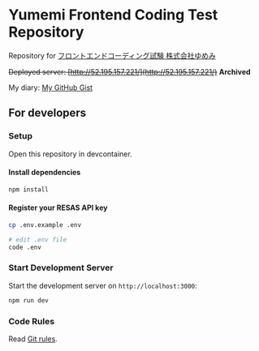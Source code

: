 # Yumemi Frontend Coding Test Repository

Repository for [フロントエンドコーディング試験 株式会社ゆめみ](https://yumemi.notion.site/0e9ef27b55704d7882aab55cc86c999d)

~~Deployed server: [http://52.195.157.221/](http://52.195.157.221/)~~ **Archived**

My diary: [My GitHub Gist](https://gist.github.com/ak1-foo/7c6b338dfa867d9ed679398ecd00be41)

## For developers

### Setup

Open this repository in devcontainer.

#### Install dependencies

```bash
npm install
```

#### Register your RESAS API key

```bash
cp .env.example .env

# edit .env file
code .env
```

### Start Development Server

Start the development server on `http://localhost:3000`:

```bash
npm run dev
```

### Code Rules

Read [Git rules](docs/git-rules.md).
